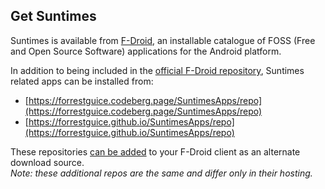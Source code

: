 ## Get Suntimes

Suntimes is available from [F-Droid](https://f-droid.org), an installable catalogue of FOSS (Free and Open Source Software) applications for the Android platform.

In addition to being included in the [official F-Droid repository](https://f-droid.org/en/packages/com.forrestguice.suntimeswidget/), Suntimes related apps can be installed from:
* [https://forrestguice.codeberg.page/SuntimesApps/repo](https://forrestguice.codeberg.page/SuntimesApps/repo)
* [https://forrestguice.github.io/SuntimesApps/repo](https://forrestguice.github.io/SuntimesApps/repo)

These repositories [can be added](https://f-droid.org/en/tutorials/add-repo/) to your F-Droid client as an alternate download source.<br/>
*Note: these additional repos are the same and differ only in their hosting.*

